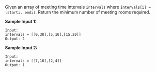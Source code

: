 Given an array of meeting time intervals ```intervals``` where ```intervals[i] = [starti, endi]```.
Return the minimum number of meeting rooms required.


**Sample Input 1:**
```
Input: 
intervals = [[0,30],[5,10],[15,20]]
Output: 2
```

**Sample Input 2:**
```
Input: 
intervals = [[7,10],[2,4]]
Output: 1
```
